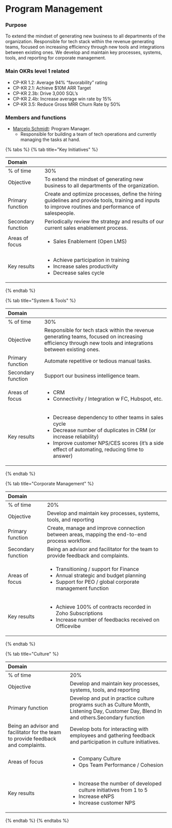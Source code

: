 # Program Management

### Purpose 

To extend the mindset of generating new business to all departments of the organization. Responsible for tech stack within the revenue generating teams, focused on increasing efficiency through new tools and integrations between existing ones. We develop and maintain key processes, systems, tools, and reporting for corporate management.

### Main OKRs level 1 related

* CP-KR 1.2: Average 94% “favorability” rating
* CP-KR 2.1: Achieve $10M ARR Target
* CP-KR 2.3b: Drive 3,000 SQL’s
* CP-KR 2.4b: Increase average win rate by 15%
* CP-KR 3.5: Reduce Gross MRR Churn Rate by 50%

### Members and functions

* [Marcelo Schmidt](https://open.rocket.chat/direct/marcelo.schmidt): Program Manager. 
  * Responsible for building a team of tech operations and currently managing the tasks at hand.

{% tabs %}
{% tab title="Key Initiatives" %}
<table>
  <thead>
    <tr>
      <th style="text-align:left"><b>Domain</b>
      </th>
      <th style="text-align:left"></th>
    </tr>
  </thead>
  <tbody>
    <tr>
      <td style="text-align:left">% of time</td>
      <td style="text-align:left">30%</td>
    </tr>
    <tr>
      <td style="text-align:left">Objective</td>
      <td style="text-align:left">To extend the mindset of generating new business to all departments of
        the organization.</td>
    </tr>
    <tr>
      <td style="text-align:left">Primary function</td>
      <td style="text-align:left">Create and optimize processes, define the hiring guidelines and provide
        tools, training and inputs to improve routines and performance of salespeople.</td>
    </tr>
    <tr>
      <td style="text-align:left">Secondary function</td>
      <td style="text-align:left">Periodically review the strategy and results of our current sales enablement
        process.</td>
    </tr>
    <tr>
      <td style="text-align:left">Areas of focus</td>
      <td style="text-align:left">
        <ul>
          <li>Sales Enablement (Open LMS)</li>
        </ul>
      </td>
    </tr>
    <tr>
      <td style="text-align:left">Key results</td>
      <td style="text-align:left">
        <ul>
          <li>Achieve participation in training</li>
          <li>Increase sales productivity</li>
          <li>Decrease sales cycle</li>
        </ul>
      </td>
    </tr>
  </tbody>
</table>
{% endtab %}

{% tab title="System & Tools" %}
<table>
  <thead>
    <tr>
      <th style="text-align:left"><b>Domain</b>
      </th>
      <th style="text-align:left"></th>
    </tr>
  </thead>
  <tbody>
    <tr>
      <td style="text-align:left">% of time</td>
      <td style="text-align:left">30%</td>
    </tr>
    <tr>
      <td style="text-align:left">Objective</td>
      <td style="text-align:left">Responsible for tech stack within the revenue generating teams, focused
        on increasing efficiency through new tools and integrations between existing
        ones.</td>
    </tr>
    <tr>
      <td style="text-align:left">Primary function</td>
      <td style="text-align:left">Automate repetitive or tedious manual tasks.</td>
    </tr>
    <tr>
      <td style="text-align:left">Secondary function</td>
      <td style="text-align:left">Support our business intelligence team.</td>
    </tr>
    <tr>
      <td style="text-align:left">Areas of focus</td>
      <td style="text-align:left">
        <ul>
          <li>CRM</li>
          <li>Connectivity / Integration w FC, Hubspot, etc.</li>
        </ul>
      </td>
    </tr>
    <tr>
      <td style="text-align:left">Key results</td>
      <td style="text-align:left">
        <ul>
          <li>Decrease dependency to other teams in sales cycle</li>
          <li>Decrease number of duplicates in CRM (or increase reliability)</li>
          <li>Improve customer NPS/CES scores (it&#x2019;s a side effect of automating,
            reducing time to answer)</li>
        </ul>
      </td>
    </tr>
  </tbody>
</table>
{% endtab %}

{% tab title="Corporate Management" %}
<table>
  <thead>
    <tr>
      <th style="text-align:left"><b>Domain</b>
      </th>
      <th style="text-align:left"></th>
    </tr>
  </thead>
  <tbody>
    <tr>
      <td style="text-align:left">% of time</td>
      <td style="text-align:left">20%</td>
    </tr>
    <tr>
      <td style="text-align:left">Objective</td>
      <td style="text-align:left">Develop and maintain key processes, systems, tools, and reporting</td>
    </tr>
    <tr>
      <td style="text-align:left">Primary function</td>
      <td style="text-align:left">Create, manage and improve connection between areas, mapping the end-to-end
        process workflow.</td>
    </tr>
    <tr>
      <td style="text-align:left">Secondary function</td>
      <td style="text-align:left">Being an advisor and facilitator for the team to provide feedback and
        complaints.</td>
    </tr>
    <tr>
      <td style="text-align:left">Areas of focus</td>
      <td style="text-align:left">
        <ul>
          <li>Transitioning / support for Finance</li>
          <li>Annual strategic and budget planning</li>
          <li>Support for PEO / global corporate management function</li>
        </ul>
      </td>
    </tr>
    <tr>
      <td style="text-align:left">Key results</td>
      <td style="text-align:left">
        <ul>
          <li>Achieve 100% of contracts recorded in Zoho Subscriptions</li>
          <li>Increase number of feedbacks received on Officevibe</li>
        </ul>
      </td>
    </tr>
  </tbody>
</table>
{% endtab %}

{% tab title="Culture" %}
<table>
  <thead>
    <tr>
      <th style="text-align:left"><b>Domain</b>
      </th>
      <th style="text-align:left"></th>
    </tr>
  </thead>
  <tbody>
    <tr>
      <td style="text-align:left">% of time</td>
      <td style="text-align:left">20%</td>
    </tr>
    <tr>
      <td style="text-align:left">Objective</td>
      <td style="text-align:left">Develop and maintain key processes, systems, tools, and reporting</td>
    </tr>
    <tr>
      <td style="text-align:left">Primary function</td>
      <td style="text-align:left">Develop and put in practice culture programs such as Culture Month, Listening
        Day, Customer Day, Blend In and others.Secondary function</td>
    </tr>
    <tr>
      <td style="text-align:left">Being an advisor and facilitator for the team to provide feedback and
        complaints.</td>
      <td style="text-align:left">Develop bots for interacting with employees and gathering feedback and
        participation in culture initiatives.</td>
    </tr>
    <tr>
      <td style="text-align:left">Areas of focus</td>
      <td style="text-align:left">
        <ul>
          <li>Company Culture</li>
          <li>Ops Team Performance / Cohesion</li>
        </ul>
      </td>
    </tr>
    <tr>
      <td style="text-align:left">Key results</td>
      <td style="text-align:left">
        <ul>
          <li>Increase the number of developed culture initiatives from 1 to 5</li>
          <li>Increase eNPS</li>
          <li>Increase customer NPS</li>
        </ul>
      </td>
    </tr>
  </tbody>
</table>
{% endtab %}
{% endtabs %}



